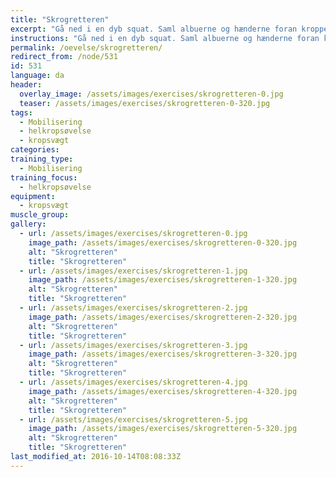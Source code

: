 ```yaml
---
title: "Skrogretteren"
excerpt: "Gå ned i en dyb squat. Saml albuerne og hænderne foran kroppen. Når du rejser dig op lader du armene søge opad, mens du holder albuerne så tæt sammen som muligt og slutter med en stor cirkel med armene."
instructions: "Gå ned i en dyb squat. Saml albuerne og hænderne foran kroppen. Når du rejser dig op lader du armene søge opad, mens du holder albuerne så tæt sammen som muligt og slutter med en stor cirkel med armene."
permalink: /oevelse/skrogretteren/
redirect_from: /node/531
id: 531
language: da
header:
  overlay_image: /assets/images/exercises/skrogretteren-0.jpg
  teaser: /assets/images/exercises/skrogretteren-0-320.jpg
tags:
  - Mobilisering
  - helkropsøvelse
  - kropsvægt
categories:
training_type: 
  - Mobilisering
training_focus: 
  - helkropsøvelse
equipment:
  - kropsvægt
muscle_group:
gallery:
  - url: /assets/images/exercises/skrogretteren-0.jpg
    image_path: /assets/images/exercises/skrogretteren-0-320.jpg
    alt: "Skrogretteren"
    title: "Skrogretteren"
  - url: /assets/images/exercises/skrogretteren-1.jpg
    image_path: /assets/images/exercises/skrogretteren-1-320.jpg
    alt: "Skrogretteren"
    title: "Skrogretteren"
  - url: /assets/images/exercises/skrogretteren-2.jpg
    image_path: /assets/images/exercises/skrogretteren-2-320.jpg
    alt: "Skrogretteren"
    title: "Skrogretteren"
  - url: /assets/images/exercises/skrogretteren-3.jpg
    image_path: /assets/images/exercises/skrogretteren-3-320.jpg
    alt: "Skrogretteren"
    title: "Skrogretteren"
  - url: /assets/images/exercises/skrogretteren-4.jpg
    image_path: /assets/images/exercises/skrogretteren-4-320.jpg
    alt: "Skrogretteren"
    title: "Skrogretteren"
  - url: /assets/images/exercises/skrogretteren-5.jpg
    image_path: /assets/images/exercises/skrogretteren-5-320.jpg
    alt: "Skrogretteren"
    title: "Skrogretteren"
last_modified_at: 2016-10-14T08:08:33Z
---
```



